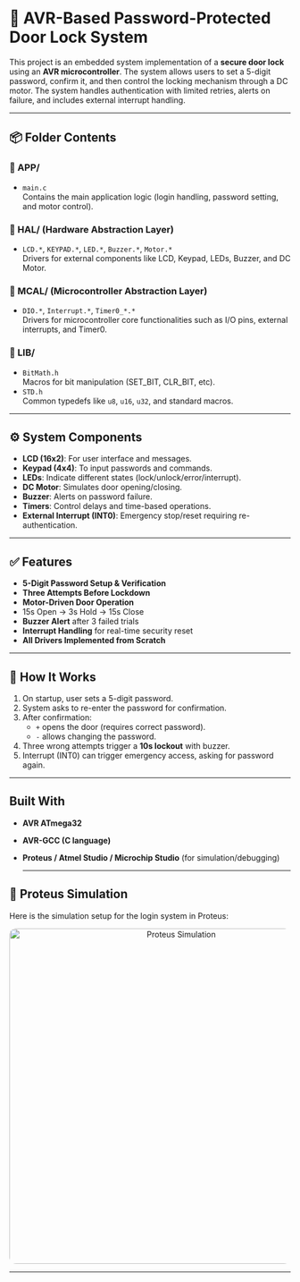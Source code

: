 # 🔐 AVR-Based Password-Protected Door Lock System

This project is an embedded system implementation of a **secure door lock** using an **AVR microcontroller**. The system allows users to set a 5-digit password, confirm it, and then control the locking mechanism through a DC motor. The system handles authentication with limited retries, alerts on failure, and includes external interrupt handling.

---

## 📦 Folder Contents

### 🔹 APP/
- `main.c`  
  Contains the main application logic (login handling, password setting, and motor control).

### 🔹 HAL/ (Hardware Abstraction Layer)
- `LCD.*`, `KEYPAD.*`, `LED.*`, `Buzzer.*`, `Motor.*`  
  Drivers for external components like LCD, Keypad, LEDs, Buzzer, and DC Motor.

### 🔹 MCAL/ (Microcontroller Abstraction Layer)
- `DIO.*`, `Interrupt.*`, `Timer0_*.*`  
  Drivers for microcontroller core functionalities such as I/O pins, external interrupts, and Timer0.

### 🔹 LIB/
- `BitMath.h`  
  Macros for bit manipulation (SET_BIT, CLR_BIT, etc).
- `STD.h`  
  Common typedefs like `u8`, `u16`, `u32`, and standard macros.

---

## ⚙️ System Components

- **LCD (16x2)**: For user interface and messages.
- **Keypad (4x4)**: To input passwords and commands.
- **LEDs**: Indicate different states (lock/unlock/error/interrupt).
- **DC Motor**: Simulates door opening/closing.
- **Buzzer**: Alerts on password failure.
- **Timers**: Control delays and time-based operations.
- **External Interrupt (INT0)**: Emergency stop/reset requiring re-authentication.

---

## ✅ Features

-  **5-Digit Password Setup & Verification**
-  **Three Attempts Before Lockdown**
-  **Motor-Driven Door Operation**
  - 15s Open → 3s Hold → 15s Close
-  **Buzzer Alert** after 3 failed trials
-  **Interrupt Handling** for real-time security reset
-  **All Drivers Implemented from Scratch**

---

## 🧪 How It Works

1. On startup, user sets a 5-digit password.
2. System asks to re-enter the password for confirmation.
3. After confirmation:
   - `+` opens the door (requires correct password).
   - `-` allows changing the password.
4. Three wrong attempts trigger a **10s lockout** with buzzer.
5. Interrupt (INT0) can trigger emergency access, asking for password again.

---

##  Built With

- **AVR ATmega32**
- **AVR-GCC (C language)**
- **Proteus / Atmel Studio / Microchip Studio** (for simulation/debugging)

  ---
## 🔌 Proteus Simulation

Here is the simulation setup for the login system in Proteus:

<p align="center">
  <img src="![Simulation](https://github.com/user-attachments/assets/0501d053-ee51-4161-984c-2577782054d2)" alt="Proteus Simulation" width="600px" style="border-radius: 12px;" />
</p>



---






